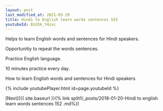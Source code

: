 ```yaml
---
layout: post
last_modified_at: 2021-03-29
title: Hindi to English learn words sentences 555 
youtubeId: BzUSk_Y4zvc
---
```

 
 
Helps to learn English words and sentences for Hindi speakers.

Opportunitiy to repeat the words sentences. 

Practice English language. 
 
10 minutes practice every day. 
 
How to learn English words and sentences for Hindi speakers 
 
{% include youtubePlayer.html id=page.youtubeId %}
 
 
[Next]({{ site.baseurl }}{% link  split1/_posts/2018-01-20-Hindi to english learn words sentences 152 .md%})
 
